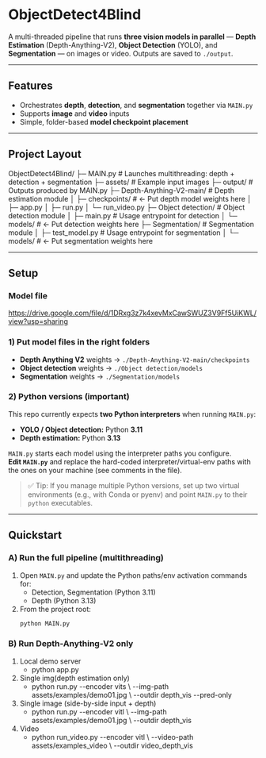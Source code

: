 # ObjectDetect4Blind

A multi-threaded pipeline that runs **three vision models in parallel** — **Depth Estimation** (Depth-Anything-V2), **Object Detection** (YOLO), and **Segmentation** — on images or video. Outputs are saved to `./output`.

---

## Features
- Orchestrates **depth**, **detection**, and **segmentation** together via `MAIN.py`
- Supports **image** and **video** inputs
- Simple, folder-based **model checkpoint placement**

---

## Project Layout
ObjectDetect4Blind/
├─ MAIN.py              # Launches multithreading: depth + detection + segmentation
├─ assets/              # Example input images
├─ output/              # Outputs produced by MAIN.py
├─ Depth-Anything-V2-main/ # Depth estimation module
│ ├─ checkpoints/       # ← Put depth model weights here
│ ├─ app.py
│ ├─ run.py
│ └─ run_video.py
├─ Object detection/    # Object detection module
│ ├─ main.py            # Usage entrypoint for detection
│ └─ models/            # ← Put detection weights here
├─ Segmentation/        # Segmentation module
│ ├─ test_model.py      # Usage entrypoint for segmentation
│ └─ models/            # ← Put segmentation weights here


---

## Setup

### Model file
https://drive.google.com/file/d/1DRxg3z7k4xevMxCawSWUZ3V9Ff5UiKWL/view?usp=sharing

### 1) Put model files in the right folders
- **Depth Anything V2**     weights → `./Depth-Anything-V2-main/checkpoints`
- **Object detection**      weights → `./Object detection/models`
- **Segmentation**          weights → `./Segmentation/models`

### 2) Python versions (important)
This repo currently expects **two Python interpreters** when running `MAIN.py`:
- **YOLO / Object detection:** Python **3.11**
- **Depth estimation:** Python **3.13**

`MAIN.py` starts each model using the interpreter paths you configure.  
**Edit `MAIN.py`** and replace the hard-coded interpreter/virtual-env paths with the ones on your machine (see comments in the file).

> ✅ Tip: If you manage multiple Python versions, set up two virtual environments (e.g., with Conda or pyenv) and point `MAIN.py` to their `python` executables.

---

## Quickstart

### A) Run the full pipeline (multithreading)
1. Open `MAIN.py` and update the Python paths/env activation commands for:
   - Detection, Segmentation (Python 3.11)
   - Depth (Python 3.13)
2. From the project root:
   ```bash
   python MAIN.py

### B) Run Depth-Anything-V2 only
1. Local demo server
    - python app.py
2. Single img(depth estimation only)
    - python run.py --encoder vits \ --img-path assets/examples/demo01.jpg \ --outdir depth_vis --pred-only
3. Single image (side-by-side input + depth)
    - python run.py --encoder vitl \ --img-path assets/examples/demo01.jpg \ --outdir depth_vis
4. Video
    - python run_video.py --encoder vitl \ --video-path assets/examples_video \ --outdir video_depth_vis
